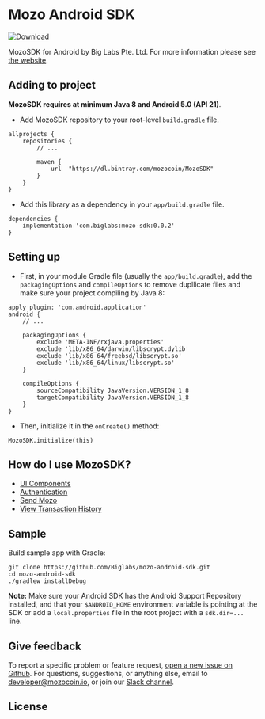 # Mozo Android SDK
[ ![Download](https://api.bintray.com/packages/mozocoin/MozoSDK/mozo-sdk/images/download.svg) ](https://bintray.com/mozocoin/MozoSDK/mozo-sdk/_latestVersion)

MozoSDK for Android by Big Labs Pte. Ltd.
For more information please see [the website][1].

## Adding to project
**MozoSDK requires at minimum Java 8 and Android 5.0 (API 21)**.
* Add MozoSDK repository to your root-level `build.gradle` file.
```
allprojects {
    repositories {
        // ...

        maven {
            url  "https://dl.bintray.com/mozocoin/MozoSDK"
        }
    }
}
```

* Add this library as a dependency in your `app/build.gradle` file.
```
dependencies {
    implementation 'com.biglabs:mozo-sdk:0.0.2'
}
```

## Setting up
* First, in your module Gradle file (usually the `app/build.gradle`), add the `packagingOptions` and `compileOptions` to remove dupllicate files and make sure your project compiling by Java 8:
```
apply plugin: 'com.android.application'
android {
    // ...
    
    packagingOptions {
        exclude 'META-INF/rxjava.properties'
        exclude 'lib/x86_64/darwin/libscrypt.dylib'
        exclude 'lib/x86_64/freebsd/libscrypt.so'
        exclude 'lib/x86_64/linux/libscrypt.so'
    }
    
    compileOptions {
        sourceCompatibility JavaVersion.VERSION_1_8
        targetCompatibility JavaVersion.VERSION_1_8
    }
}
```

* Then, initialize it in the `onCreate()` method:
```
MozoSDK.initialize(this)
```

## How do I use MozoSDK?

* [UI Components][2]
* [Authentication][3]
* [Send Mozo][4]
* [View Transaction History][5]

## Sample
Build sample app with Gradle:
```
git clone https://github.com/Biglabs/mozo-android-sdk.git
cd mozo-android-sdk
./gradlew installDebug
```
**Note:** Make sure your Android SDK has the Android Support Repository installed, and that your `$ANDROID_HOME` environment variable is pointing at the SDK or add a `local.properties` file in the root project with a `sdk.dir=...` line.

## Give feedback
To report a specific problem or feature request, [open a new issue on Github][6]. For questions, suggestions, or anything else, email to developer@mozocoin.io, or join our [Slack channel][7].

## License

[1]: https://mozocoin.io/
[2]: https://github.com/Biglabs/mozo-android-sdk/wiki/1.-UI-Components
[3]: https://github.com/Biglabs/mozo-android-sdk/wiki/2.-Authentication
[4]: https://github.com/Biglabs/mozo-android-sdk/wiki/3.-Send-Mozo
[5]: https://github.com/Biglabs/mozo-android-sdk/wiki/4.-Transaction-History
[6]: https://github.com/Biglabs/mozo-android-sdk/issues
[7]: https://mozocoin.slack.com
